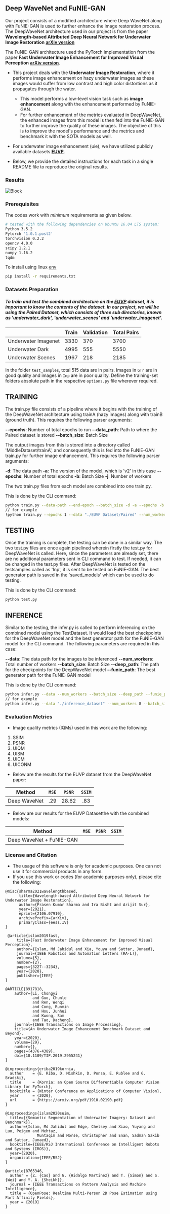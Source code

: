 ## Deep WaveNet and FuNIE-GAN 

Our project consists of a modified architecture where Deep WaveNet along with FuNIE-GAN is used to further enhance the image restoration process. 
The DeepWaveNet architecture used in our project is from the paper **Wavelength-based Attributed Deep Neural Network for Underwater Image Restoration**
[**arXiv version**](https://arxiv.org/abs/2106.07910)   

The FuNIE-GAN architecture used the PyTorch implementation from the paper **Fast Underwater Image Enhancement for Improved Visual Perception** [**arXiv version**](https://arxiv.org/pdf/1903.09766.pdf).

- This project deals with the **Underwater Image Restoration**, where it performs image enhancement on hazy underwater images as these images would suffer from low contrast and high color distortions as it propagates through the water.
  - This model performs a low-level vision task such as **image enhancement** along with the enhancement performed by FuNIE-GAN.
  - For further enhancement of the metrics evaluated in DeepWaveNet, the enhanced images from this model is then fed into the FuNIE-GAN to further improve the quality of these images. The objective of this is to improve the model's performance and the metrics and benchmark it with the SOTA models as well.

- For underwater image enhancement (uie), we have utilized publicly available datasets [**EUVP**](http://irvlab.cs.umn.edu/resources/euvp-dataset).
- Below, we provide the detailed instructions for each task in a single README file to reproduce the original results.


### Results
![Block](imgs/teaser.png)

### Prerequisites

The codes work with *minimum* requirements as given below.
```bash
# tested with the following dependencies on Ubuntu 16.04 LTS system:
Python 3.5.2
Pytorch '1.0.1.post2'
torchvision 0.2.2
opencv 4.0.0
scipy 1.2.1
numpy 1.16.2
tqdm
```
To install using linux [env](https://github.com/pksvision/Deep-WaveNet-Underwater-Image-Restoration/blob/main/installation/requirements.txt)

```bash
pip install -r requirements.txt

```

### Datasets Preparation
##### To train and test the combined architecture on the [EUVP](http://irvlab.cs.umn.edu/resources/euvp-dataset) dataset, it is important to know the contents of the dataset. In our project, we will be using the **Paired Dataset**, which consists of three sub directories, known as 'underwater_dark', 'underwater_scenes' and 'underwater_imagenet'. 

|                     | Train | Validation | Total Pairs |
|---------------------|-------|------------|-------------|
| Underwater Imagenet | 3330  | 370        |3700         |
| Underwater Dark     | 4995  | 555        |5550         |
| Underwater Scenes   | 1967  | 218        |2185         |

In the folder `test_samples`, total 515 data are in pairs. Images in `GTr` are in good quality and images in `Inp` are in poor quality.
Define the training-set folders absolute path in the respective `options.py` file wherever required.

## TRAINING 

The train.py file consists of a pipeline where it begins with the training of the DeepWaveNet architecture using trainA (hazy images) along with trainB (ground truth). This requires the following parser arguments:

**--epochs**: Number of total epochs to run
**--data_path**: Path to where the Paired dataset is stored
**--batch_size**: Batch Size 

The output images from this is stored into a directory called 'MiddleDataset/trainA', and consequently this is fed into the FuNIE-GAN train.py for further image enhancement. This requires the following parser arguments:

**-d**: The data path
**-a**: The version of the model, which is 'v2' in this case
**--epochs**: Number of total epochs
**-b**: Batch Size
**-j**: Number of workers

The two train.py files from each model are combined into one train.py.

This is done by the CLI command:
```bash
python train.py --data-path --end-epoch --batch_size -d -a --epochs -b -j
// for example
!python train.py --epochs 1 --data "./EUVP Dataset/Paired" --num_workers 8 --batch_size 8
```

## TESTING

Once the training is complete, the testing can be done in a similar way. The two test.py files are once again pipelined wherein firstly the test.py for DeepWaveNet is called. Here, since the parameters are already set, there are no additional parameters sent in CLI command to test. If needed, it can be changed in the test.py files. After DeepWaveNet is tested on the testsamples called as 'Inp', it is sent to be tested on FuNIE-GAN. The best generator path is saved in the 'saved_models' which can be used to do testing.

This is done by the CLI command:

```bash
python test.py
```

## INFERENCE

Similar to the testing, the infer.py is called to perform inferencing on the combined model using the TestDataset. It would load the best checkpoints for the DeepWaveNet model and the best generator path for the FuNIE-GAN model for the CLI command. The following parameters are required in this case:

**--data**: The data path for the images to be inferenced
**--num_workers**: Total number of workers
**--batch_size**: Batch Size
**--deep_path**: The path for the checkpoints for the DeepWaveNet model
**--funie_path**: The best generator path for the FuNIE-GAN model


This is done by the CLI command:

```bash
python infer.py --data --num_workers --batch_size --deep_path --funie_path
// for example
python infer.py --data "./inference_dataset" --num_workers 8 --batch_size 8 --deep_path "./saved_model/ckpts/netG_100.pt" --funie_path "./saved_model/funiegan/best_gen.pth.tar"
```


### Evaluation Metrics
- Image quality metrics (IQMs) used in this work are the following:
  
1. SSIM
2. PSNR
3. UIQM
4. UISM
5. UICM
6. UICONM
  
- Below are the results for the EUVP dataset from the DeepWaveNet paper:

| **Method**   | `MSE` | `PSNR` | `SSIM` |
| ------------ | :---: | :----: | :----: |
| Deep WaveNet |  .29  | 28.62  |  .83   |


- Below are our results for the EUVP Datasetthe with the combined models:

|        **Method**        | `MSE` | `PSNR` | `SSIM` |
| ------------------------ | :---: | :----: | :----: |
| Deep WaveNet + FuNIE-GAN |    |   |     |

### License and Citation
- The usage of this software is only for academic purposes. One can not use it for commercial products in any form. 
- If you use this work or codes (for academic purposes only), please cite the following:
```
@misc{sharma2021wavelengthbased,
      title={Wavelength-based Attributed Deep Neural Network for Underwater Image Restoration}, 
      author={Prasen Kumar Sharma and Ira Bisht and Arijit Sur},
      year={2021},
      eprint={2106.07910},
      archivePrefix={arXiv},
      primaryClass={eess.IV}
}

 @article{islam2019fast,
     title={Fast Underwater Image Enhancement for Improved Visual Perception},
     author={Islam, Md Jahidul and Xia, Youya and Sattar, Junaed},
     journal={IEEE Robotics and Automation Letters (RA-L)},
     volume={5},
     number={2},
     pages={3227--3234},
     year={2020},
     publisher={IEEE}
}

@ARTICLE{8917818,  
    author={Li, Chongyi 
            and Guo, Chunle 
            and Ren, Wenqi 
            and Cong, Runmin 
            and Hou, Junhui 
            and Kwong, Sam 
            and Tao, Dacheng},  
    journal={IEEE Transactions on Image Processing},   
    title={An Underwater Image Enhancement Benchmark Dataset and Beyond},   
    year={2020},  
    volume={29},  
    number={},  
    pages={4376-4389},  
    doi={10.1109/TIP.2019.2955241}
}

@inproceedings{eriba2019kornia,
  author    = {E. Riba, D. Mishkin, D. Ponsa, E. Rublee and G. Bradski},
  title     = {Kornia: an Open Source Differentiable Computer Vision Library for PyTorch},
  booktitle = {Winter Conference on Applications of Computer Vision},
  year      = {2020},
  url       = {https://arxiv.org/pdf/1910.02190.pdf}
}

@inproceedings{islam2020suim,
  title={{Semantic Segmentation of Underwater Imagery: Dataset and Benchmark}},
  author={Islam, Md Jahidul and Edge, Chelsey and Xiao, Yuyang and Luo, Peigen and Mehtaz, 
              Muntaqim and Morse, Christopher and Enan, Sadman Sakib and Sattar, Junaed},
  booktitle={IEEE/RSJ International Conference on Intelligent Robots and Systems (IROS)},
  year={2020},
  organization={IEEE/RSJ}
}

@article{8765346,
  author = {Z. {Cao} and G. {Hidalgo Martinez} and T. {Simon} and S. {Wei} and Y. A. {Sheikh}},
  journal = {IEEE Transactions on Pattern Analysis and Machine Intelligence},
  title = {OpenPose: Realtime Multi-Person 2D Pose Estimation using Part Affinity Fields},
  year = {2019}
}
```

